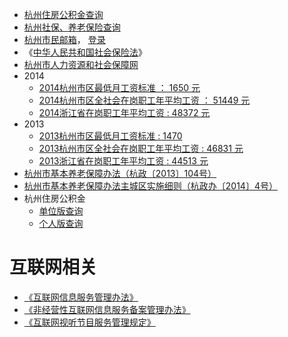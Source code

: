 * [杭州住房公积金查询](http://www.hzgjj.gov.cn:8080/WebAccounts/pages/per/login.jsp)
* [杭州社保、养老保险查询](http://www.zjhz.lss.gov.cn/html/wsbs/denglu.html)
* [杭州市民邮箱](http://www.hangzhou.gov.cn/main/zwdt/ztzj/smyx/)， [登录](http://mail.hz.gov.cn/)
* 《[中华人民共和国社会保险法](http://www.gov.cn/zxft/ft209/content_1748773.htm)》
* [杭州市人力资源和社会保障网](http://www.zjhz.hrss.gov.cn/html/zcfg/zcfgk/zhl/index.html)
* 2014
    * [2014杭州市区最低月工资标准 ： 1650 元](http://www.zjhz.hrss.gov.cn/html/zcfg/zcfgk/in/zcfg5525648.html)
    * [2014杭州市区全社会在岗职工年平均工资 ： 51449 元](http://www.zjhz.hrss.gov.cn/html/zcfg/zcfgk/gzfu/71265.html)
    * [2014浙江省在岗职工年平均工资 : 48372 元](http://www.zjhz.hrss.gov.cn/html/zcfg/zcfgk/gzfu/71140.html)
* 2013 
    * [2013杭州市区最低月工资标准 : 1470](http://www.zjhz.lss.gov.cn/html/zcfg/zcfgk/in/zcfg5519876.html)
    * [2013杭州市区全社会在岗职工年平均工资 : 46831 元](http://www.zjhz.lss.gov.cn/html/zcfg/zcfgk/in/zcfg5519876.html)
    * [2013浙江省在岗职工年平均工资 : 44513 元](http://www.zjhz.hrss.gov.cn/html/zcfg/zcfgk/gzfu/67953.html)
* [杭州市基本养老保障办法（杭政〔2013〕104号）](http://www.hangzhou.gov.cn/main/wjgg/ZFGB/201312/szfwj/T470036.shtml)
* [杭州市基本养老保障办法主城区实施细则（杭政办〔2014〕4号）](http://www.hangzhou.gov.cn/main/wjgg/ZFGB/201402/szfwj/T475790.shtml)
* 杭州住房公积金
    * [单位版查询](http://www.hzgjj.gov.cn:8080/WebAccounts/pages/com/login.jsp)
    * [个人版查询](http://www.hzgjj.gov.cn:8080/WebAccounts/pages/per/login.jsp)


# 互联网相关
* [《互联网信息服务管理办法》](http://www.gov.cn/gongbao/content/2011/content_1860864.htm)
* [《非经营性互联网信息服务备案管理办法》](http://www.miit.gov.cn/n11293472/n11294912/n11296542/12095560.html)
* [《互联网视听节目服务管理规定》](http://www.sarft.gov.cn/articles/2007/12/29/20071229131521450172.html)